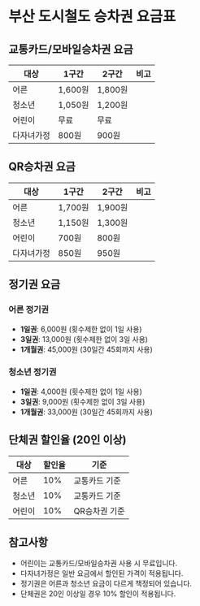 # 부산 도시철도 승차권 요금표

## 교통카드/모바일승차권 요금

| 대상 | 1구간 | 2구간 | 비고 |
|------|-------|-------|------|
| 어른 | 1,600원 | 1,800원 | |
| 청소년 | 1,050원 | 1,200원 | |
| 어린이 | 무료 | 무료 | |
| 다자녀가정 | 800원 | 900원 | |

## QR승차권 요금

| 대상 | 1구간 | 2구간 | 비고 |
|------|-------|-------|------|
| 어른 | 1,700원 | 1,900원 | |
| 청소년 | 1,150원 | 1,300원 | |
| 어린이 | 700원 | 800원 | |
| 다자녀가정 | 850원 | 950원 | |

## 정기권 요금

### 어른 정기권
- **1일권**: 6,000원 (횟수제한 없이 1일 사용)
- **3일권**: 13,000원 (횟수제한 없이 3일 사용)
- **1개월권**: 45,000원 (30일간 45회까지 사용)

### 청소년 정기권
- **1일권**: 4,000원 (횟수제한 없이 1일 사용)
- **3일권**: 9,000원 (횟수제한 없이 3일 사용)
- **1개월권**: 33,000원 (30일간 45회까지 사용)

## 단체권 할인율 (20인 이상)

| 대상 | 할인율 | 기준 |
|------|--------|------|
| 어른 | 10% | 교통카드 기준 |
| 청소년 | 10% | 교통카드 기준 |
| 어린이 | 10% | QR승차권 기준 |

## 참고사항
- 어린이는 교통카드/모바일승차권 사용 시 무료입니다.
- 다자녀가정은 일반 요금에서 할인된 가격이 적용됩니다.
- 정기권은 어른과 청소년 요금이 다르게 책정되어 있습니다.
- 단체권은 20인 이상일 경우 10% 할인이 적용됩니다.